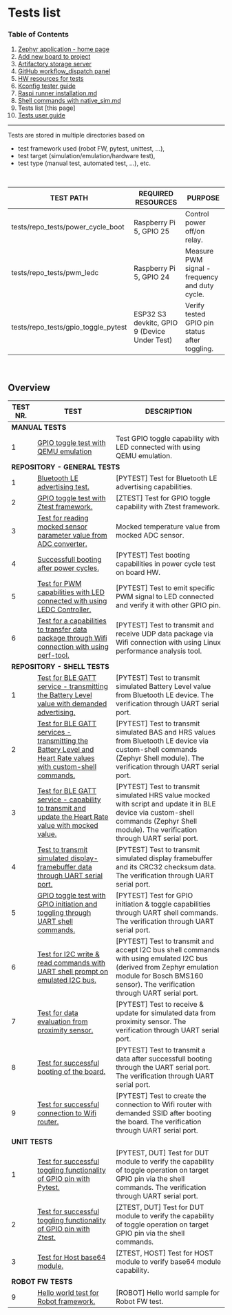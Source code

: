 # Tests list

### Table of Contents
1. [Zephyr application - home page](../README.md)
2. [Add new board to project](Add_new_board_to_project.md)
3. [Artifactory storage server](Artifactory_storage_server.md)
4. [GitHub workflow_dispatch panel](Github_workflow_dispatch_panel.md)
5. [HW resources for tests](HW_resources_for_tests.md)
6. [Kconfig tester guide](Kconfig_tester_guide.md)
7. [Raspi runner installation.md](Raspi_runner_installation.md)
8. [Shell commands with native_sim.md](Shell_commands_with_native_sim.md)
9. Tests list [this page]
10. [Tests user guide](Tests_user_guide.md)
---


Tests are stored in multiple directories based on <br/>
- test framework used (robot FW, pytest, unittest, ...),
- test target (simulation/emulation/hardware test),
- test type (manual test, automated test, ...), etc.

<br/>

<table>
    <thead>
      <th><strong>TEST PATH</strong></th>
      <th><strong>REQUIRED RESOURCES</strong></th>
      <th><strong>PURPOSE</strong></th></tr>
    </thead>
      <tbody>
        <tr>
        <td>tests/repo_tests/power_cycle_boot</td>
        <td>Raspberry Pi 5, GPIO 25</strong></td>
        <td>Control power off/on relay.</strong></td>
        </tr>
        <tr><td>tests/repo_tests/pwm_ledc</td>
        <td>Raspberry Pi 5, GPIO 24</td>
        <td>Measure PWM signal - frequency and duty cycle.</strong></td>
        </tr>
        <tr><td>tests/repo_tests/gpio_toggle_pytest</td>
        <td>ESP32 S3 devkitc, GPIO 9 (Device Under Test)</td>
        <td>Verify tested GPIO pin status after toggling.</strong></td>
        </tr>
      </tbody>
</table>

<br/>

## Overview

<table>
    <thead>
      <th><strong>TEST NR.</strong></th>
      <th><strong>TEST</strong></th>
      <th><strong>DESCRIPTION</strong></th></tr>
    </thead>
      <tbody>
        <tr>
        <td  colspan="3"><strong>MANUAL TESTS</strong></td>
        </tr>
        <tr>
        <td>1</td>
        <td><a href="../tests/manual_tests/esp32_toggle_led_qemu/TESTINFO.md">GPIO toggle test with QEMU emulation</a></td>
        <td>Test GPIO toggle capability with LED connected with using QEMU emulation.</td>
        </tr>
        <tr>
        <td  colspan="3"><strong>REPOSITORY - GENERAL TESTS</strong></td>
        </tr>
        <tr>
        <td>1</td>
        <td><a href="../tests/repo_tests/general_tests/bt_peripheral/TESTINFO.md">Bluetooth LE advertising test.</a></td>
        <td>[PYTEST] Test for Bluetooth LE advertising capabilities.</td>
        </tr>
        <tr>
        <td>2</td>
        <td><a href="../tests/repo_tests/general_tests/gpio_toggle_ztest/TESTINFO.md">GPIO toggle test with Ztest framework.</a></td>
        <td>[ZTEST] Test for GPIO toggle capability with Ztest framework.</td>
        </tr>
        <tr>
        <td>3</td>
        <td><a href="../tests/repo_tests/general_tests/mock_adc/TESTINFO.md">Test for reading mocked sensor parameter value from ADC converter.</a></td>
        <td>Mocked temperature value from mocked ADC sensor.</td>
        </tr>
        <tr>
        <td>4</td>
        <td><a href="../tests/repo_tests/general_tests/power_cycle_boot/TESTINFO.md">Successfull booting after power cycles.</a></td>
        <td>[PYTEST] Test booting capabilities in power cycle test on board HW.</td>
        </tr>
        <tr>
        <td>5</td>
        <td><a href="../tests/repo_tests/general_tests/pwm_ledc/TESTINFO.md">Test for PWM capabilities with LED connected with using LEDC Controller.</a></td>
        <td>[PYTEST] Test to emit specific PWM signal to LED connected and verify it with other GPIO pin.</td>
        </tr>
        <tr>
        <td>6</td>
        <td><a href="../tests/repo_tests/general_tests/zperf/TESTINFO.md">Test for a capabilities to transfer data package through Wifi connection with using perf-tool.</a></td>
        <td>[PYTEST] Test to transmit and receive UDP data package via Wifi connection with using Linux performance analysis tool.</td>
        </tr>
        <tr>
        <td  colspan="3"><strong>REPOSITORY - SHELL TESTS</strong></td>
        </tr>
        <tr>
        <td>1</td>
        <td><a href="../tests/repo_tests/shell_tests/ble_shell_basics_battery/TESTINFO.md">Test for BLE GATT service - transmitting the Battery Level value with demanded advertising.</a></td>
        <td>[PYTEST] Test to transmit simulated Battery Level value from Bluetooth LE device. The verification through UART serial port.</td>
        </tr>
        <tr>
        <td>2</td>
        <td><a href="../tests/repo_tests/shell_tests/ble_shell_hrs_bas/TESTINFO.md">Test for BLE GATT services - transmitting the Battery Level and Heart Rate values with custom-shell commands.</a></td>
        <td>[PYTEST] Test to transmit simulated BAS and HRS values from Bluetooth LE device via custom-shell commands (Zephyr Shell module). The verification through UART serial port.</td>
        </tr>
        <tr>
        <td>3</td>
        <td><a href="../tests/repo_tests/shell_tests/ble_shell_hrs_mocked/TESTINFO.md">Test for BLE GATT service - capability to transmit and update the Heart Rate value with mocked value.</a></td>
        <td>[PYTEST] Test to transmit simulated HRS value mocked with script and update it in BLE device via custom-shell commands (Zephyr Shell module). The verification through UART serial port.</td>
        </tr>
        <tr>
        <td>4</td>
        <td><a href="../tests/repo_tests/shell_tests/display_shell_framebuffer/TESTINFO.md">Test to transmit simulated display-framebuffer data through UART serial port.</a></td>
        <td>[PYTEST] Test to transmit simulated display framebuffer and its CRC32 checksum data. The verification through UART serial port.</td>
        </tr>
        <tr>
        <td>5</td>
        <td><a href="../tests/repo_tests/shell_tests/gpio_toggle_pytest/TESTINFO.md">GPIO toggle test with GPIO initiation and toggling through UART shell commands.</a></td>
        <td>[PYTEST] Test for GPIO initiation & toggle capabilities through UART shell commands. The verification through UART serial port.</td>
        </tr>
        <tr>
        <td>6</td>
        <td><a href="../tests/repo_tests/shell_tests/i2c_shell_mocked/TESTINFO.md">Test for I2C write & read commands with UART shell prompt on emulated I2C bus.</a></td>
        <td>[PYTEST] Test to transmit and accept I2C bus shell commands with using emulated I2C bus (derived from Zephyr emulation module for Bosch BMS160 sensor). The verification through UART serial port.</td>
        </tr>
        <tr>
        <td>7</td>
        <td><a href="../tests/repo_tests/shell_tests/sensor_shell_proximity/TESTINFO.md">Test for data evaluation from proximity sensor.</a></td>
        <td>[PYTEST] Test to receive & update for simulated data from proximity sensor. The verification through UART serial port.</td>
        </tr>
        <tr>
        <td>8</td>
        <td><a href="../tests/repo_tests/shell_tests/boot_shell/TESTINFO.md">Test for successful booting of the board.</a></td>
        <td>[PYTEST] Test to transmit a data after successfull booting through the UART serial port. The verification through UART serial port.</td>
        </tr>
        <tr>
        <td>9</td>
        <td><a href="../tests/repo_tests/shell_tests/wifi_shell/TESTINFO.md">Test for successful connection to Wifi router.</a></td>
        <td>[PYTEST] Test to create the connection to Wifi router with demanded SSID after booting the board. The verification through UART serial port.</td>
        </tr>
        <tr>
        <td  colspan="3"><strong>UNIT TESTS</strong></td>
        </tr>
        <tr>
        <td>1</td>
        <td><a href="../tests/unit_tests/dut/gpio_pins_pytest/TESTINFO.md">Test for successful toggling functionality of GPIO pin with Pytest.</a></td>
        <td>[PYTEST, DUT] Test for DUT module to verify the capability of toggle operation on target GPIO pin via the shell commands. The verification through UART serial port.</td>
        </tr>
        <tr>
        <td>2</td>
        <td><a href="../tests/unit_tests/dut/gpio_pins_ztest/TESTINFO.md">Test for successful toggling functionality of GPIO pin with Ztest.</a></td>
        <td>[ZTEST, DUT] Test for DUT module to verify the capability of toggle operation on target GPIO pin via the shell commands.</td>
        </tr>
        <tr>
        <td>3</td>
        <td><a href="../tests/unit_tests/host/base64/TESTINFO.md">Test for Host base64 module.</a></td>
        <td>[ZTEST, HOST] Test for HOST module to verify base64 module capability.</td>
        </tr>
        <tr>
        <td  colspan="3"><strong>ROBOT FW TESTS</strong></td>
        </tr>
        <tr>
        <td>9</td>
        <td><a href="../tests/robot_tests/hello/TESTINFO.md">Hello world test for Robot framework.</a></td>
        <td>[ROBOT] Hello world sample for Robot FW test.</td>
        </tr>
      </tbody>
</table>

<br/>
